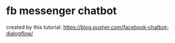 # fb messenger chatbot

created by this tutorial: https://blog.pusher.com/facebook-chatbot-dialogflow/